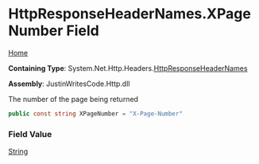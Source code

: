 # HttpResponseHeaderNames\.XPageNumber Field

[Home](../../../../README.md)

**Containing Type**: System\.Net\.Http\.Headers\.[HttpResponseHeaderNames](../README.md)

**Assembly**: JustinWritesCode\.Http\.dll

  
The number of the page being returned

```csharp
public const string XPageNumber = "X-Page-Number"
```

### Field Value

[String](https://docs.microsoft.com/en-us/dotnet/api/system.string)

